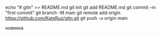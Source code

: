 echo "# gitn" >> README.md 
git init 
git add README.md 
git commit -m "first commit" 
git branch -M main 
git remote add origin https://github.com/KateRuz/gitn.git
 git push -u origin main
 

 новинка